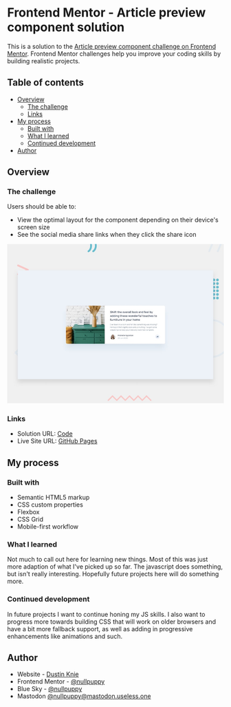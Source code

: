 # Frontend Mentor - Article preview component solution

This is a solution to the [Article preview component challenge on Frontend Mentor](https://www.frontendmentor.io/challenges/article-preview-component-dYBN_pYFT). Frontend Mentor challenges help you improve your coding skills by building realistic projects. 

## Table of contents

- [Overview](#overview)
  - [The challenge](#the-challenge)
  - [Links](#links)
- [My process](#my-process)
  - [Built with](#built-with)
  - [What I learned](#what-i-learned)
  - [Continued development](#continued-development)
- [Author](#author)

## Overview

### The challenge

Users should be able to:

- View the optimal layout for the component depending on their device's screen size
- See the social media share links when they click the share icon

![Design preview for the Article preview component coding challenge](./design/desktop-preview.jpg)


### Links

- Solution URL: [Code](https://github.com/nullpuppy/frontend-mentor-solutions/article-preview-component/)
- Live Site URL: [GitHub Pages](https://nullpuppy.github.io/frontend-mentor-solutions/article-preview-component/)

## My process

### Built with

- Semantic HTML5 markup
- CSS custom properties
- Flexbox
- CSS Grid
- Mobile-first workflow

### What I learned

Not much to call out here for learning new things. Most of this was just more adaption of what I've picked up so far. The javascript does something, but isn't really interesting. Hopefully future projects here will do something more.

### Continued development

In future projects I want to continue honing my JS skills. I also want to progress more towards building CSS that will work on older browsers and have a bit more fallback support, as well as adding in progressive enhancements like animations and such.

## Author

- Website - [Dustin Knie](https://nullpuppy.github.io)
- Frontend Mentor - [@nullpuppy](https://www.frontendmentor.io/profile/nullpuppy)
- Blue Sky - [@nullpuppy](https://www.bsky.app/nullpuppy)
- Mastodon [@nullpuppy@mastodon.useless.one](https://mastodon.useless.one/@nullpuppy)
